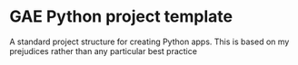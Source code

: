 # GAE Python project template

A standard project structure for creating Python apps. This is based on my prejudices rather than any particular best practice
